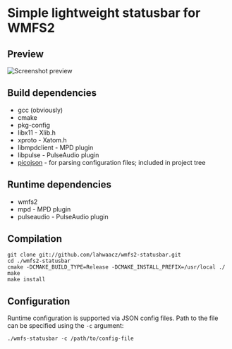 Simple lightweight statusbar for WMFS2
======================================

Preview
-------

![Screenshot preview](https://raw.github.com/lahwaacz/wmfs2-statusbar/master/statusbar-preview.png)

Build dependencies
------------------

 -  gcc (obviously)
 -  cmake
 -  pkg-config
 -  libx11 - Xlib.h
 -  xproto - Xatom.h
 -  libmpdclient - MPD plugin
 -  libpulse - PulseAudio plugin
 -  [picojson](https://github.com/kazuho/picojson) - for parsing configuration files; included in project tree

Runtime dependencies
--------------------

 -  wmfs2
 -  mpd - MPD plugin
 -  pulseaudio - PulseAudio plugin

Compilation
-----------

    git clone git://github.com/lahwaacz/wmfs2-statusbar.git
    cd ./wmfs2-statusbar
    cmake -DCMAKE_BUILD_TYPE=Release -DCMAKE_INSTALL_PREFIX=/usr/local ./
    make
    make install

Configuration
-------------

Runtime configuration is supported via JSON config files. Path to the file can be specified using the `-c` argument:

    ./wmfs-statusbar -c /path/to/config-file
